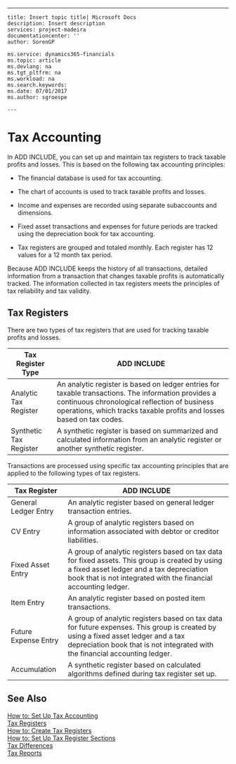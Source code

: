 ---
    title: Insert topic title| Microsoft Docs
    description: Insert description
    services: project-madeira
    documentationcenter: ''
    author: SorenGP

    ms.service: dynamics365-financials
    ms.topic: article
    ms.devlang: na
    ms.tgt_pltfrm: na
    ms.workload: na
    ms.search.keywords:
    ms.date: 07/01/2017
    ms.author: sgroespe

    ---
# Tax Accounting
In ADD INCLUDE<!--[!INCLUDE[navnow](../../includes/navnow_md.md)]-->, you can set up and maintain tax registers to track taxable profits and losses. This is based on the following tax accounting principles:  
  
-   The financial database is used for tax accounting.  
  
-   The chart of accounts is used to track taxable profits and losses.  
  
-   Income and expenses are recorded using separate subaccounts and dimensions.  
  
-   Fixed asset transactions and expenses for future periods are tracked using the depreciation book for tax accounting.  
  
-   Tax registers are grouped and totaled monthly. Each register has 12 values for a 12 month tax period.  
  
 Because ADD INCLUDE<!--[!INCLUDE[navnow](../../includes/navnow_md.md)]--> keeps the history of all transactions, detailed information from a transaction that changes taxable profits is automatically tracked. The information collected in tax registers meets the principles of tax reliability and tax validity.  
  
## Tax Registers  
 There are two types of tax registers that are used for tracking taxable profits and losses.  
  
|Tax Register Type|ADD INCLUDE<!--[!INCLUDE[bp_tabledescription](../../includes/bp_tabledescription_md.md)]-->|  
|-----------------------|---------------------------------------|  
|Analytic Tax Register|An analytic register is based on ledger entries for taxable transactions. The information provides a continuous chronological reflection of business operations, which tracks taxable profits and losses based on tax codes.|  
|Synthetic Tax Register|A synthetic register is based on summarized and calculated information from an analytic register or another synthetic register.|  
  
 Transactions are processed using specific tax accounting principles that are applied to the following types of tax registers.  
  
|Tax Register|ADD INCLUDE<!--[!INCLUDE[bp_tabledescription](../../includes/bp_tabledescription_md.md)]-->|  
|------------------|---------------------------------------|  
|General Ledger Entry|An analytic register based on general ledger transaction entries.|  
|CV Entry|A group of analytic registers based on information associated with debtor or creditor liabilities.|  
|Fixed Asset Entry|A group of analytic registers based on tax data for fixed assets. This group is created by using a fixed asset ledger and a tax depreciation book that is not integrated with the financial accounting ledger.|  
|Item Entry|An analytic register based on posted item transactions.|  
|Future Expense Entry|A group of analytic registers based on tax data for future expenses. This group is created by using a fixed asset ledger and a tax depreciation book that is not integrated with the financial accounting ledger.|  
|Accumulation|A synthetic register based on calculated algorithms defined during tax register set up.|  
  
## See Also  
 [How to: Set Up Tax Accounting](../how-to-set-up-tax-accounting.md)   
 [Tax Registers](../tax-registers.md)   
 [How to: Create Tax Registers](../how-to-create-tax-registers.md)   
 [How to: Set Up Tax Register Sections](../how-to-set-up-tax-register-sections.md)   
 [Tax Differences](../tax-differences.md)   
 [Tax Reports](assetId:///e42ca8e7-1cee-4fb8-9f71-e596f29cabc3)